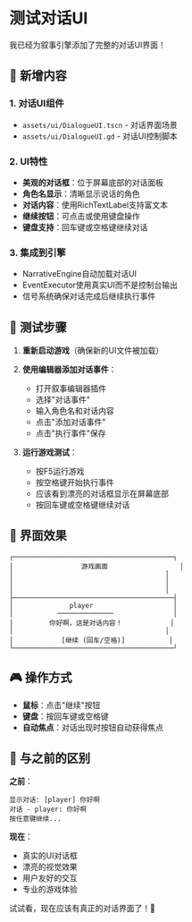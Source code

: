 # 测试对话UI

我已经为叙事引擎添加了完整的对话UI界面！

## 🎯 新增内容

### 1. 对话UI组件
- `assets/ui/DialogueUI.tscn` - 对话界面场景
- `assets/ui/DialogueUI.gd` - 对话UI控制脚本

### 2. UI特性
- **美观的对话框**：位于屏幕底部的对话面板
- **角色名显示**：清晰显示说话的角色
- **对话内容**：使用RichTextLabel支持富文本
- **继续按钮**：可点击或使用键盘操作
- **键盘支持**：回车键或空格键继续对话

### 3. 集成到引擎
- NarrativeEngine自动加载对话UI
- EventExecutor使用真实UI而不是控制台输出
- 信号系统确保对话完成后继续执行事件

## 🧪 测试步骤

1. **重新启动游戏**（确保新的UI文件被加载）

2. **使用编辑器添加对话事件**：
   - 打开叙事编辑器插件
   - 选择"对话事件"
   - 输入角色名和对话内容
   - 点击"添加对话事件"
   - 点击"执行事件"保存

3. **运行游戏测试**：
   - 按F5运行游戏
   - 按空格键开始执行事件
   - 应该看到漂亮的对话框显示在屏幕底部
   - 按回车键或空格键继续对话

## 🎨 界面效果

```
┌────────────────────────────────────────┐
│                 游戏画面                  │
│                                      │
│                                      │
│                                      │
├────────────────────────────────────────┤
│              player                    │
│           ──────────────               │
│         你好啊，这是对话内容！            │
│                                      │
│            [继续 (回车/空格)]           │
└────────────────────────────────────────┘
```

## 🎮 操作方式

- **鼠标**：点击"继续"按钮
- **键盘**：按回车键或空格键
- **自动焦点**：对话出现时按钮自动获得焦点

## 📝 与之前的区别

**之前**：
```
显示对话: [player] 你好啊
对话 - player: 你好啊
按任意键继续...
```

**现在**：
- 真实的UI对话框
- 漂亮的视觉效果
- 用户友好的交互
- 专业的游戏体验

试试看，现在应该有真正的对话界面了！🎉 